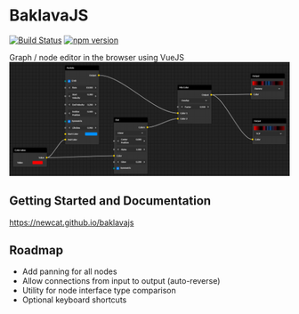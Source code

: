 # BaklavaJS

[![Build Status](https://travis-ci.org/newcat/baklavajs.svg?branch=master)](https://travis-ci.org/newcat/baklavajs)
[![npm version](https://badge.fury.io/js/baklavajs.svg)](https://badge.fury.io/js/baklavajs)

Graph / node editor in the browser using VueJS
![example](docs/img/example.png)

## Getting Started and Documentation
https://newcat.github.io/baklavajs

## Roadmap
* Add panning for all nodes
* Allow connections from input to output (auto-reverse)
* Utility for node interface type comparison
* Optional keyboard shortcuts